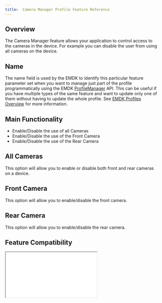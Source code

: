 ```yaml
---
title:  Camera Manager Profile Feature Reference
---
```


## Overview

The Camera Manager feature allows your application to control access to the cameras in the device. For example you can disable the user from using all cameras on the device. 

## Name
The name field is used by the EMDK to identify this particular feature parameter set when you want to manage just part of the profile programmatically using the EMDK [ProfileManager](/emdk-for-xamarin/1-0/api/ProfileManager) API. This can be useful if you have multiple types of the same feature and want to update only one of them without having to update the whole profile. See [EMDK Profiles Overview](/emdk-for-xamarin/1-0/guide/profiles/usingwizard) for more information.

## Main Functionality

* Enable/Disable the use of all Cameras
* Enable/Disable the use of the Front Camera
* Enable/Disable the use of the Rear Camera

## All Cameras
This option will allow you to enable or disable both front and rear cameras on a device. 

## Front Camera
This option will allow you to enable/disable the front camera.

## Rear Camera
This option will allow you to enable/disable the rear camera.

## Feature Compatibility
<iframe src="compare.html#mx=4.3&csp=CameraMgr&os=All&embed=true"></iframe> 
